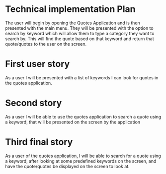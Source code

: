 # Technical implementation Plan 
The user will begin by opening the Quotes Application and is then presented with the main menu. They will be presented with the option to search by keyword which will allow them to type a category they want to search by. This will find the quote based on that keyword and return that quote/quotes to the user on the screen.

# First user story 
As a user I will be presented with a list of keywords I can look for quotes in the quotes application.

# Second story 
As a user I will be able to use the quotes application to search a quote using a keyword, that will be presented on the screen by the application

# Third final story 
As a user of the quotes application, I will be able to search for a quote using a keyword, after looking at some predefined keywords on the screen, and have the quote/quotes be displayed on the screen to look at.
